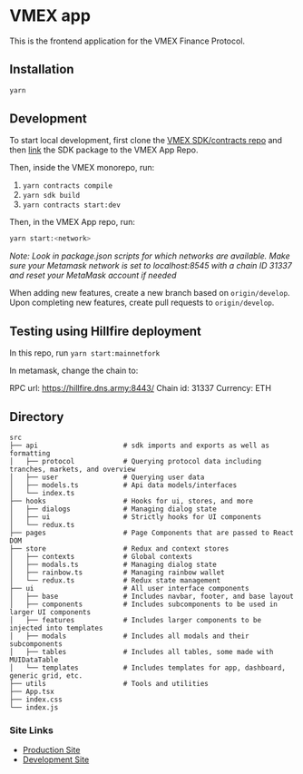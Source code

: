 # VMEX app

This is the frontend application for the VMEX Finance Protocol.

## Installation

```bash
yarn
```

## Development

To start local development, first clone the [VMEX SDK/contracts repo](https://github.com/VMEX-finance/vmex) and then [link](https://classic.yarnpkg.com/lang/en/docs/cli/link/) the SDK package to the VMEX App Repo.

Then, inside the VMEX monorepo, run:

1. `yarn contracts compile`
2. `yarn sdk build`
3. `yarn contracts start:dev`

Then, in the VMEX App repo, run:

```bash
yarn start:<network>
```

*Note: Look in package.json scripts for which networks are available. Make sure your Metamask network is set to localhost:8545 with a chain ID 31337 and reset your MetaMask account if needed*

When adding new features, create a new branch based on `origin/develop`. Upon completing new features, create pull requests to `origin/develop`.

## Testing using Hillfire deployment

In this repo, run `yarn start:mainnetfork`

In metamask, change the chain to:

RPC url: https://hillfire.dns.army:8443/
Chain id: 31337
Currency: ETH

## Directory

```
src
├── api                     # sdk imports and exports as well as formatting
│   ├── protocol            # Querying protocol data including tranches, markets, and overview
│   ├── user                # Querying user data
│   ├── models.ts           # Api data models/interfaces
│   └── index.ts
├── hooks                   # Hooks for ui, stores, and more
│   ├── dialogs             # Managing dialog state
│   ├── ui                  # Strictly hooks for UI components
│   └── redux.ts
├── pages                   # Page Components that are passed to React DOM
├── store                   # Redux and context stores
│   ├── contexts            # Global contexts
│   ├── modals.ts           # Managing dialog state
│   ├── rainbow.ts          # Managing rainbow wallet
│   └── redux.ts            # Redux state management
├── ui                      # All user interface components
│   ├── base                # Includes navbar, footer, and base layout
│   ├── components          # Includes subcomponents to be used in larger UI components
│   ├── features            # Includes larger components to be injected into templates
│   ├── modals              # Includes all modals and their subcomponents
│   ├── tables              # Includes all tables, some made with MUIDataTable
│   └── templates           # Includes templates for app, dashboard, generic grid, etc.
├── utils                   # Tools and utilities
├── App.tsx
├── index.css
└── index.js
```

### Site Links

- [Production Site](https://app.vmex.finance)
- [Development Site](https://vmex-app-develop.on.fleek.co/)
